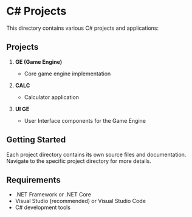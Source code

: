 # C# Projects

This directory contains various C# projects and applications:

## Projects

1. **GE (Game Engine)**
   - Core game engine implementation

2. **CALC**
   - Calculator application

3. **UI GE**
   - User Interface components for the Game Engine

## Getting Started

Each project directory contains its own source files and documentation. Navigate to the specific project directory for more details.

## Requirements

- .NET Framework or .NET Core
- Visual Studio (recommended) or Visual Studio Code
- C# development tools 
